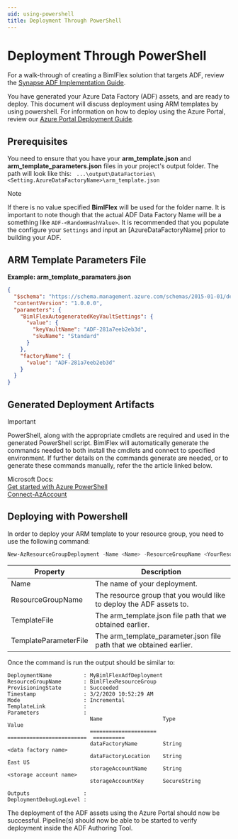 ```yaml
---
uid: using-powershell
title: Deployment Through PowerShell
---
```

# Deployment Through PowerShell

For a walk-through of creating a BimlFlex solution that targets ADF, review the [Synapse ADF Implementation Guide](../implementation-guides/synapse-implementation-introduction.md).

You have generated your Azure Data Factory (ADF) assets, and are ready to deploy. This document will discuss deployment using ARM templates by using powershell. For information on how to deploy using the Azure Portal, review our [Azure Portal Deployment Guide](using-azure-portal.md).

## Prerequisites

You need to ensure that you have your **arm_template.json** and **arm_template_parameters.json** files in your project's output folder. The path will look like this: 
` ...\output\DataFactories\<Setting.AzureDataFactoryName>\arm_template.json`

> [!NOTE]
> If there is no value specified **BimlFlex** will be used for the folder name.  It is important to note though that the actual ADF Data Factory Name will be a something like `ADF-<RandomHashValue>`.  It is recommended that you populate the configure your `Settings` and input an [AzureDataFactoryName] prior to building your ADF.

## ARM Template Parameters File

[//]: # (TODO: Write a call-out as to how this file is used and what it is used for.)

**Example: arm_template_paramaters.json**
```json
{
  "$schema": "https://schema.management.azure.com/schemas/2015-01-01/deploymentParameters.json#",
  "contentVersion": "1.0.0.0",
  "parameters": {
    "BimlFlexAutogeneratedKeyVaultSettings": {
      "value": {
        "keyVaultName": "ADF-281a7eeb2eb3d",
        "skuName": "Standard"
      }
    },
    "factoryName": {
      "value": "ADF-281a7eeb2eb3d"
    }
  }
}
```

[//]: # (TODO: Build a table of the the `Settings`, complete with the [Group Name] and [Key Name], that set and control the above `keyVaultName` and `factoryName` values.  Also reference that show above is a default name and if development and deployment is wanted to a single ADF, to THEN copy these values.  I believe it is important that we try to stress proper use of the `Settings` first and foremost though.)

## Generated Deployment Artifacts

[//]: # (TODO: Oultine deployment artifacts.  Include a reference to the folder structure '...\output\Deploy\` and file naming pattern `adf-deploy.<Setting.AzureDataFactoryName>`.  Execution should only need the running of the *.ps1 file and not manually running PowerShell commands.  Reference that the commented portion is provide to already generate the installation of the required cmdlet and the proper `Connect-AzAccount` syntax.  As above, highlight was settings control what output parameters to the users can correct any potential misconfiguration.  This should be a main text block in addition the the note below.)

> [!IMPORTANT]
> PowerShell, along with the appropriate cmdlets are required and used in the generated PowerShell script.  BimlFlex will automatically generate the commands needed to both install the cmdlets and connect to specified environment.  If further details on the commands generate are needed, or to generate these commands manually, refer the the article linked below.
> 
> Microsoft Docs:
> [<Install PowerShell Article Name>](atricleLink)  
> [Get started with Azure PowerShell](https://docs.microsoft.com/en-us/powershell/azure/get-started-azureps)  
> [Connect-AzAccount](https://docs.microsoft.com/en-us/powershell/module/az.accounts/connect-azaccount)  

[//]: # (TODO: Link to Microsoft Doc to install PowerShell in link above.)

## Deploying with Powershell

[//]: # (TODO: Not sure if this H2 section is needed.  Focus should be on using the script to streamline the process not manually creating and running the commands.  May be able to be refactored and used as the explanation of what `Setting` controls what value.)

In order to deploy your ARM template to your resource group, you need to use the following command:

```powershell
New-AzResourceGroupDeployment -Name <Name> -ResourceGroupName <YourResourceGroupName> -TemplateFile <arm_template.json path> -TemplateParameterFile <arm_template_parameters.json path>.json
```

|Property|Description|
|-|-|
|Name|The name of your deployment.|
|ResourceGroupName| The resource group that you would like to deploy the ADF assets to.|
|TemplateFile| The arm_template.json file path that we obtained earlier.|
|TemplateParameterFile| The arm_template_parameter.json file path that we obtained earlier.

Once the command is run the output should be similar to:

[//]: # (Not sure if `console` will work.  Have to test a build and see.  Just trying to improve code block formatting.)

```console
DeploymentName          : MyBimlFlexAdfDeployment
ResourceGroupName       : BimlFlexResourceGroup
ProvisioningState       : Succeeded
Timestamp               : 3/2/2020 10:52:29 AM
Mode                    : Incremental
TemplateLink            : 
Parameters              : 
                          Name                   Type                       Value     
                          =====================  =========================  ==========
                          dataFactoryName        String                     <data factory name>
                          dataFactoryLocation    String                     East US   
                          storageAccountName     String                     <storage account name>
                          storageAccountKey      SecureString                    
                          
Outputs                 : 
DeploymentDebugLogLevel : 
```

The deployment of the ADF assets using the Azure Portal should now be successful.  Pipeline(s) should now be able to be started to verify deployment inside the ADF Authoring Tool.

[//]: # (TODO: Link a Microsoft Doc on using the authoring tool similar to the way outlined above?)

